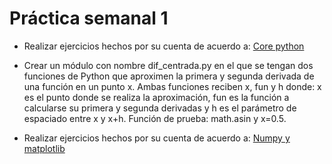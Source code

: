 # Práctica semanal 1


*  Realizar ejercicios hechos por su cuenta de acuerdo a: [Core python](https://github.com/ITAM-DS/Propedeutico/blob/master/Python/clases/1_introduccion/2_core_python.ipynb)

* Crear un módulo con nombre dif_centrada.py en el que se tengan dos funciones de Python que aproximen la primera y segunda derivada de una función en un punto x. Ambas funciones reciben x, fun y h donde: x es el punto donde se realiza la aproximación, fun es la función a calcularse su primera y segunda derivadas y h es el parámetro de espaciado entre x y x+h. Función de prueba: math.asin y x=0.5.

* Realizar ejercicios hechos por su cuenta de acuerdo a: [Numpy y matplotlib](https://github.com/ITAM-DS/Propedeutico/blob/master/Python/clases/1_introduccion/4_modulos_numpy_matplotlib.ipynb)
